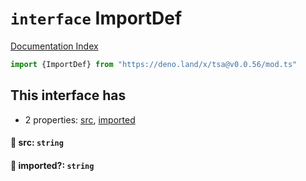 # `interface` ImportDef

[Documentation Index](../README.md)

```ts
import {ImportDef} from "https://deno.land/x/tsa@v0.0.56/mod.ts"
```

## This interface has

- 2 properties:
[src](#-src-string),
[imported](#-imported-string)


#### 📄 src: `string`



#### 📄 imported?: `string`



